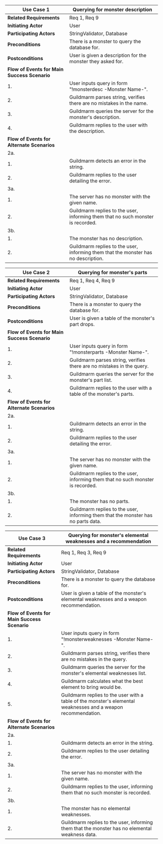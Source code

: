 |Use Case 1|Querying for monster description|
|---|---|
|**Related Requirements**|Req 1, Req 9|
|**Initiating Actor**|User|
|**Participating Actors**|StringValidator, Database|
|**Preconditions**|There is a monster to query the database for.|
|**Postconditions**|User is given a description for the monster they asked for.|
|**Flow of Events for Main Success Scenario**||
|1.|User inputs query in form  "!monsterdesc -Monster Name-".
|2.|Guildmarm parses string, verifies there are no mistakes in the name.|
|3.|Guildmarm queries the server for the monster's description.|
|4.|Guildmarm replies to the user with the description.|
|**Flow of Events for Alternate Scenarios**||
|2a.||
|1.|Guildmarm detects an error in the string.|
|2.|Guildmarm replies to the user detailing the error.|
|3a.||
|1.|The server has no monster with the given name.|
|2.|Guildmarm replies to the user, informing them that no such monster is recorded.|
|3b.||
|1.|The monster has no description.|
|2.|Guildmarm replies to the user, informing them that the monster has no description.|

|Use Case 2|Querying for monster's parts|
|---|---|
|**Related Requirements**|Req 1, Req 4, Req 9|
|**Initiating Actor**|User|
|**Participating Actors**|StringValidator, Database|
|**Preconditions**|There is a monster to query the database for.|
|**Postconditions**|User is given a table of the monster's part drops.|
|**Flow of Events for Main Success Scenario**||
|1.|User inputs query in form  "!monsterparts -Monster Name-".
|2.|Guildmarm parses string, verifies there are no mistakes in the query.|
|3.|Guildmarm queries the server for the monster's part list.|
|4.|Guildmarm replies to the user with a table of the monster's parts.|
|**Flow of Events for Alternate Scenarios**||
|2a.||
|1.|Guildmarm detects an error in the string.|
|2.|Guildmarm replies to the user detailing the error.|
|3a.||
|1.|The server has no monster with the given name.|
|2.|Guildmarm replies to the user, informing them that no such monster is recorded.|
|3b.||
|1.|The monster has no parts.|
|2.|Guildmarm replies to the user, informing them that the monster has no parts data.|

|Use Case 3|Querying for monster's elemental weaknesses and a recommendation|
|---|---|
|**Related Requirements**|Req 1, Req 3, Req 9|
|**Initiating Actor**|User|
|**Participating Actors**|StringValidator, Database|
|**Preconditions**|There is a monster to query the database for.|
|**Postconditions**|User is given a table of the monster's elemental weaknesses and a weapon recommendation.|
|**Flow of Events for Main Success Scenario**||
|1.|User inputs query in form  "!monsterweaknesses -Monster Name-".
|2.|Guildmarm parses string, verifies there are no mistakes in the query.|
|3.|Guildmarm queries the server for the monster's elemental weaknesses list.|
|4.|Guildmarm calculates what the best element to bring would be.|
|5.|Guildmarm replies to the user with a table of the monster's elemental weaknesses and a weapon recommendation.|
|**Flow of Events for Alternate Scenarios**||
|2a.||
|1.|Guildmarm detects an error in the string.|
|2.|Guildmarm replies to the user detailing the error.|
|3a.||
|1.|The server has no monster with the given name.|
|2.|Guildmarm replies to the user, informing them that no such monster is recorded.|
|3b.||
|1.|The monster has no elemental weaknesses.|
|2.|Guildmarm replies to the user, informing them that the monster has no elemental weakness data.|
